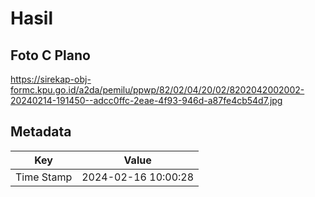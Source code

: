 # Hasil

## Foto C Plano

https://sirekap-obj-formc.kpu.go.id/a2da/pemilu/ppwp/82/02/04/20/02/8202042002002-20240214-191450--adcc0ffc-2eae-4f93-946d-a87fe4cb54d7.jpg


## Metadata

| Key        | Value               |
| ---------- | ------------------- |
| Time Stamp | 2024-02-16 10:00:28 |



